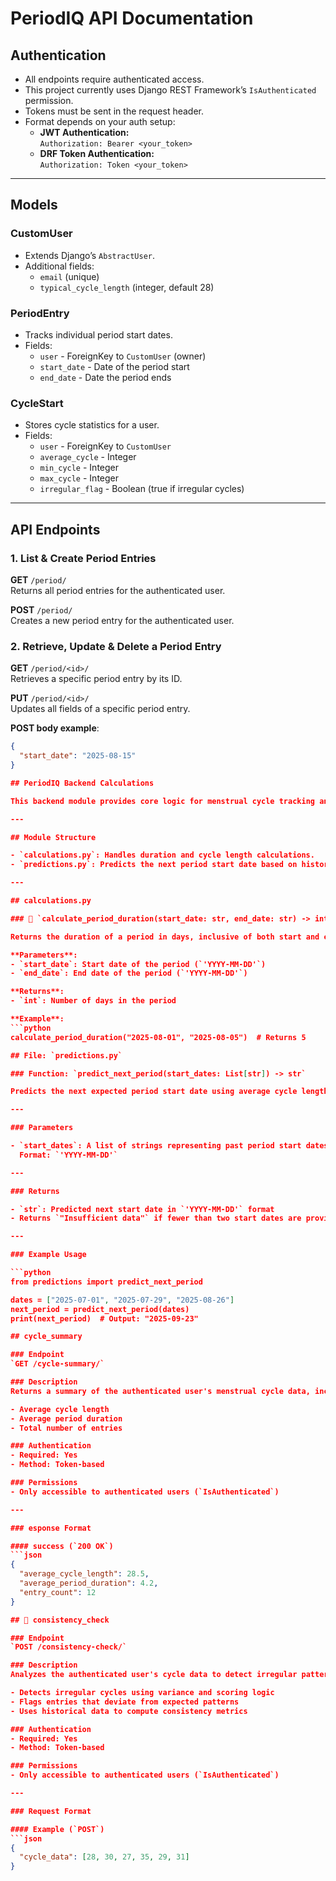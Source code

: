 # PeriodIQ API Documentation

## Authentication
- All endpoints require authenticated access.
- This project currently uses Django REST Framework’s `IsAuthenticated` permission.
- Tokens must be sent in the request header.
- Format depends on your auth setup:
  - **JWT Authentication:**  
    `Authorization: Bearer <your_token>`
  - **DRF Token Authentication:**  
    `Authorization: Token <your_token>`

---

## Models

### CustomUser
- Extends Django’s `AbstractUser`.
- Additional fields:
  - `email` (unique)
  - `typical_cycle_length` (integer, default 28)

### PeriodEntry
- Tracks individual period start dates.
- Fields:
  - `user` - ForeignKey to `CustomUser` (owner)
  - `start_date` - Date of the period start
  - `end_date` - Date the period ends
### CycleStart
- Stores cycle statistics for a user.
- Fields:
  - `user` - ForeignKey to `CustomUser`
  - `average_cycle` - Integer
  - `min_cycle` - Integer
  - `max_cycle` - Integer
  - `irregular_flag` - Boolean (true if irregular cycles)

---

## API Endpoints

### 1. **List & Create Period Entries**
**GET** `/period/`  
Returns all period entries for the authenticated user.

**POST** `/period/`  
Creates a new period entry for the authenticated user.

### 2. **Retrieve, Update & Delete a Period Entry**
**GET** `/period/<id>/`  
Retrieves a specific period entry by its ID.

**PUT** `/period/<id>/`  
Updates all fields of a specific period entry.  

**POST body example**:
```json
{
  "start_date": "2025-08-15"
}

## PeriodIQ Backend Calculations

This backend module provides core logic for menstrual cycle tracking and prediction. It includes utilities for calculating period durations, cycle lengths, average cycle length, and predicting the next expected period.

---

## Module Structure

- `calculations.py`: Handles duration and cycle length calculations.
- `predictions.py`: Predicts the next period start date based on historical data.

---

## calculations.py

### 🔹 `calculate_period_duration(start_date: str, end_date: str) -> int`

Returns the duration of a period in days, inclusive of both start and end dates.

**Parameters**:
- `start_date`: Start date of the period (`'YYYY-MM-DD'`)
- `end_date`: End date of the period (`'YYYY-MM-DD'`)

**Returns**:
- `int`: Number of days in the period

**Example**:
```python
calculate_period_duration("2025-08-01", "2025-08-05")  # Returns 5

## File: `predictions.py`

### Function: `predict_next_period(start_dates: List[str]) -> str`

Predicts the next expected period start date using average cycle length derived from previous entries.

---

### Parameters

- `start_dates`: A list of strings representing past period start dates  
  Format: `'YYYY-MM-DD'`

---

### Returns

- `str`: Predicted next start date in `'YYYY-MM-DD'` format  
- Returns `"Insufficient data"` if fewer than two start dates are provided

---

### Example Usage

```python
from predictions import predict_next_period

dates = ["2025-07-01", "2025-07-29", "2025-08-26"]
next_period = predict_next_period(dates)
print(next_period)  # Output: "2025-09-23"

## cycle_summary

### Endpoint
`GET /cycle-summary/`

### Description
Returns a summary of the authenticated user's menstrual cycle data, including:

- Average cycle length
- Average period duration
- Total number of entries

### Authentication
- Required: Yes
- Method: Token-based

### Permissions
- Only accessible to authenticated users (`IsAuthenticated`)

---

### esponse Format

#### success (`200 OK`)
```json
{
  "average_cycle_length": 28.5,
  "average_period_duration": 4.2,
  "entry_count": 12
}

## 🧪 consistency_check

### Endpoint  
`POST /consistency-check/`

### Description  
Analyzes the authenticated user's cycle data to detect irregular patterns and assess consistency. Returns a score and flags based on historical trends and defined thresholds.

- Detects irregular cycles using variance and scoring logic  
- Flags entries that deviate from expected patterns  
- Uses historical data to compute consistency metrics

### Authentication  
- Required: Yes  
- Method: Token-based

### Permissions  
- Only accessible to authenticated users (`IsAuthenticated`)

---

### Request Format

#### Example (`POST`)
```json
{
  "cycle_data": [28, 30, 27, 35, 29, 31]
}